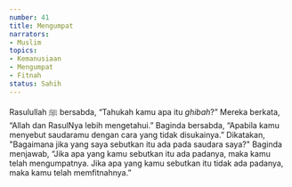 ```yaml
---
number: 41
title: Mengumpat
narrators:
- Muslim
topics:
- Kemanusiaan
- Mengumpat
- Fitnah
status: Sahih
---
```


Rasulullah ﷺ bersabda, “Tahukah kamu apa itu *ghibah*?” Mereka berkata, “Allah dan RasulNya lebih mengetahui.” Baginda bersabda, “Apabila kamu menyebut saudaramu dengan cara yang tidak disukainya.” Dikatakan, "Bagaimana jika yang saya sebutkan itu ada pada saudara saya?" Baginda menjawab, “Jika apa yang kamu sebutkan itu ada padanya, maka kamu telah mengumpatnya. Jika apa yang kamu sebutkan itu tidak ada padanya, maka kamu telah memfitnahnya.”
